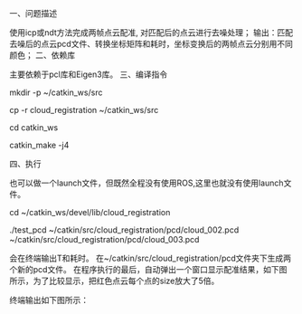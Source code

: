 一、问题描述

使用icp或ndt方法完成两帧点云配准, 对匹配后的点云进行去噪处理；
输出：匹配去噪后的点云pcd文件、转换坐标矩阵和耗时，坐标变换后的两帧点云分别用不同颜色；
二、依赖库

主要依赖于pcl库和Eigen3库。
三、编译指令

mkdir -p ~/catkin_ws/src

cp -r cloud_registration ~/catkin_ws/src

cd catkin_ws

catkin_make -j4

四、执行

也可以做一个launch文件，但既然全程没有使用ROS,这里也就没有使用launch文件。

cd ~/catkin_ws/devel/lib/cloud_registration

./test_pcd ~/catkin/src/cloud_registration/pcd/cloud_002.pcd ~/catkin/src/cloud_registration/pcd/cloud_003.pcd

会在终端输出T和耗时。
在~/catkin/src/cloud_registration/pcd文件夹下生成两个新的pcd文件。
在程序执行的最后，自动弹出一个窗口显示配准结果，如下图所示，为了比较显示，把红色点云每个点的size放大了5倍。

终端输出如下图所示：

